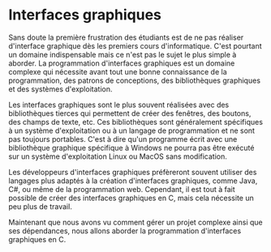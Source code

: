 # Interfaces graphiques

Sans doute la première frustration des étudiants est de ne pas réaliser d'interface graphique dès les premiers cours d'informatique. C'est pourtant un domaine indispensable mais ce n'est pas le sujet le plus simple à aborder. La programmation d'interfaces graphiques est un domaine complexe qui nécessite avant tout une bonne connaissance de la programmation, des patrons de conceptions, des bibliothèques graphiques et des systèmes d'exploitation.

Les interfaces graphiques sont le plus souvent réalisées avec des bibliothèques tierces qui permettent de créer des fenêtres, des boutons, des champs de texte, etc. Ces bibliothèques sont généralement spécifiques à un système d'exploitation ou à un langage de programmation et ne sont pas toujours portables. C'est à dire qu'un programme écrit avec une bibliothèque graphique spécifique à Windows ne pourra pas être exécuté sur un système d'exploitation Linux ou MacOS sans modification.

Les développeurs d'interfaces graphiques préfèreront souvent utiliser des langages plus adaptés à la création d'interfaces graphiques, comme Java, C#, ou même de la programmation web. Cependant, il est tout à fait possible de créer des interfaces graphiques en C, mais cela nécessite un peu plus de travail.

Maintenant que nous avons vu comment gérer un projet complexe ainsi que ses dépendances, nous allons aborder la programmation d'interfaces graphiques en C.
